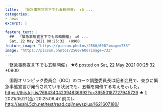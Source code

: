 ```yaml
---
title:  「緊急事態宣言下でも五輪開催」 ★6 ...
categories:
- news
excerpt: |
  
feature_text: |
  ##  「緊急事態宣言下でも五輪開催」 ★6 ...
  Sat, 22 May 2021 00:25:32  +0900
feature_image: "https://picsum.photos/2560/600?image=733"
image: "https://picsum.photos/2560/600?image=733"
---
```


[ 「緊急事態宣言下でも五輪開催」 ★6  ](https://asahi.5ch.net/test/read.cgi/newsplus/1621610732/)
posted on Sat, 22 May 2021 00:25:32  +0900

<!--more-->

　国際オリンピック委員会（IOC）のコーツ調整委員長は記者会見で、東京に緊急事態宣言が発令されている状況でも、五輪を開催する考えを示した。 https://this.kiji.is/768434042394836992?c=39550187727945729 ★１　2021/05/21(金) 20:25:06.47 前スレ http://asahi.5ch.net/test/read.cgi/newsplus/1621607180/
